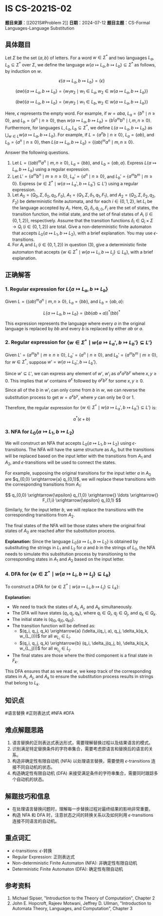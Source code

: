 # IS CS-2021S-02

**题目来源**：[[2021S#Problem 2]]
**日期**：2024-07-12
**题目主题**：CS-Formal Languages-Language Substitution

## 具体题目

Let $\Sigma$ be the set $\{a, b\}$ of letters. For a word $w \in \Sigma^*$ and two languages $L_a, L_b \subseteq \Sigma^*$ over $\Sigma$, we define the language $w\{a \mapsto L_a, b \mapsto L_b\} \subseteq \Sigma^*$ as follows, by induction on $w$.

$$
\epsilon\{a \mapsto L_a, b \mapsto L_b\} = \{\epsilon\}
$$

$$
(aw)\{a \mapsto L_a, b \mapsto L_b\} = \{w_1 w_2 \mid w_1 \in L_a, w_2 \in w\{a \mapsto L_a, b \mapsto L_b\}\}
$$

$$
(bw)\{a \mapsto L_a, b \mapsto L_b\} = \{w_1 w_2 \mid w_1 \in L_b, w_2 \in w\{a \mapsto L_a, b \mapsto L_b\}\}
$$

Here, $\epsilon$ represents the empty word. For example, if $w = aba$, $L_a = \{b^n \mid n \geq 0\}$, and $L_b = \{a^n \mid n \geq 0\}$, then $w\{a \mapsto L_a, b \mapsto L_b\} = \{b^l a^m b^n \mid l, m, n \geq 0\}$. Furthermore, for languages $L, L_a, L_b \subseteq \Sigma^*$, we define $L\{a \mapsto L_a, b \mapsto L_b\}$ as $\bigcup_{w \in L} w\{a \mapsto L_a, b \mapsto L_b\}$. For example, if $L = \{a^n b \mid n \geq 0\}$, $L_a = \{ab\}$, and $L_b = \{a^n \mid n \geq 0\}$, then $L\{a \mapsto L_a, b \mapsto L_b\} = \{(ab)^m a^n \mid m, n \geq 0\}$.

Answer the following questions.

1. Let $L = \{(ab)^m a^n \mid m, n \geq 0\}$, $L_a = \{bb\}$, and $L_b = \{ab, a\}$. Express $L\{a \mapsto L_a, b \mapsto L_b\}$ using a regular expression.
2. Let $L' = \{a^m b^n \mid m \geq n \geq 0\}$, $L_a' = \{a^n \mid n \geq 0\}$, and $L_b' = \{a^m b^m \mid m \geq 0\}$. Express $\{w \in \Sigma^* \mid w\{a \mapsto L_a', b \mapsto L_b'\} \subseteq L'\}$ using a regular expression.
3. Let $A_0 = (Q_0, \Sigma, \delta_0, q_0, F_0)$, $A_1 = (Q_1, \Sigma, \delta_1, q_1, F_1)$, and $A_2 = (Q_2, \Sigma, \delta_2, q_2, F_2)$ be deterministic finite automata, and for each $i \in \{0, 1, 2\}$, let $L_i$ be the language accepted by $A_i$. Here, $Q_i, \delta_i, q_{i,0}, F_i$ are the set of states, the transition function, the initial state, and the set of final states of $A_i$ ($i \in \{0, 1, 2\}$), respectively. Assume that the transition functions $\delta_i \in Q_i \times \Sigma \rightarrow Q_i$ ($i \in \{0, 1, 2\}$) are total. Give a non-deterministic finite automaton that accepts $L_0 \{a \mapsto L_1, b \mapsto L_2\}$, with a brief explanation. You may use $\epsilon$-transitions.
4. For $A_i$ and $L_i$ ($i \in \{0, 1, 2\}$) in question (3), give a deterministic finite automaton that accepts $\{w \in \Sigma^* \mid w\{a \mapsto L_i, b \mapsto L_j\} \subseteq L_k\}$, with a brief explanation.

## 正确解答

### 1. Regular expression for $L\{a \mapsto L_a, b \mapsto L_b\}$

Given $L = \{(ab)^m a^n \mid m, n \geq 0\}$, $L_a = \{bb\}$, and $L_b = \{ab, a\}$:

$$
L\{a \mapsto L_a, b \mapsto L_b\} = (bb(ab+a))^*(bb)^*
$$

This expression represents the language where every $a$ in the original language is replaced by $bb$ and every $b$ is replaced by either $ab$ or $a$.

### 2. Regular expression for $\{w \in \Sigma^* \mid w\{a \mapsto L_a', b \mapsto L_b'\} \subseteq L'\}$

Given $L' = \{a^m b^n \mid m \geq n \geq 0\}$, $L_a' = \{a^n \mid n \geq 0\}$, and $L_b' = \{a^m b^m \mid m \geq 0\}$, for $w \in \Sigma^*$, suppose $w' = w\{a \mapsto L_a', b \mapsto L_b'\}$.

Since $w' \subseteq L'$, we can express any element of $w'$, $w'_i$ as $a^x a^y b^y$ where $x, y \geq 0$. This implies that $w'$ contains $a^x$ followed by $a^y b^y$ for some $x, y \geq 0$.

Since all of the $b$ in $w'_i$ can only come from $b$ in $w$, we can reverse the substitution process to get $w = a^x b^y$, where $y$ can only be $0$ or $1$.

Therefore, the regular expression for $\{w \in \Sigma^* \mid w\{a \mapsto L_a', b \mapsto L_b'\} \subseteq L'\}$ is:

$$
a^*(\epsilon + b)
$$

### 3. NFA for $L_0 \{a \mapsto L_1, b \mapsto L_2\}$

We will construct an NFA that accepts $L_0 \{a \mapsto L_1, b \mapsto L_2\}$ using $\epsilon$-transitions. The NFA will have the same structure as $A_0$, but the transitions will be replaced based on the input letter with the transitions from $A_1$ and $A_2$, and $\epsilon$-transitions will be used to connect the states.

For example, supposing the original transitions for the input letter $a$ in $A_0$ are $q_{0,0} \xrightarrow{a} q_{0,1}$, we will replace these transitions with the corresponding transitions from $A_1$:

$$
q_{0,0} \xrightarrow{\epsilon} q_{1,0} \xrightarrow{} \ldots \xrightarrow{} F_{1,i} \xrightarrow{\epsilon} q_{0,1}
$$

Similarly, for the input letter $b$, we will replace the transitions with the corresponding transitions from $A_2$.

The final states of the NFA will be those states where the original final states of $A_0$ are reached after the substitution process.

**Explanation:** Since the language $L_0 \{a \mapsto L_1, b \mapsto L_2\}$ is obtained by substituting the strings in $L_1$ and $L_2$ for $a$ and $b$ in the strings of $L_0$, the NFA needs to simulate this substitution process by transitioning to the corresponding states in $A_1$ and $A_2$ based on the input letter.

### 4. DFA for $\{w \in \Sigma^* \mid w\{a \mapsto L_i, b \mapsto L_j\} \subseteq L_k\}$

To construct a DFA for $\{w \in \Sigma^* \mid w\{a \mapsto L_i, b \mapsto L_j\} \subseteq L_k\}$:

**Explanation:**
- We need to track the states of $A_i$, $A_j$, and $A_k$ simultaneously.
- The DFA will have states $(q_i, q_j, q_k)$, where $q_i \in Q_i$, $q_j \in Q_j$, and $q_k \in Q_k$.
- The initial state is $(q_{i0}, q_{j0}, q_{k0})$.
- The transition function will be defined as:
  - $(q_i, q_j, q_k) \xrightarrow{a} (\delta_i(q_i, a), q_j, \delta_k(q_k, w_{L_i}))$ for all $w_{L_i} \in L_i$.
  - $(q_i, q_j, q_k) \xrightarrow{b} (q_i, \delta_j(q_j, b), \delta_k(q_k, w_{L_j}))$ for all $w_{L_j} \in L_j$.
- The final states are those where the third component is a final state in $F_k$.

This DFA ensures that as we read $w$, we keep track of the corresponding states in $A_i$, $A_j$, and $A_k$ to ensure the substitution process results in strings that belong to $L_k$.

## 知识点

#语言替换 #正则表达式 #NFA #DFA

## 难点解题思路

1. 语言替换的正则表达式表达形式，需要理解替换过程以及结果语言的模式。
2. 识别满足特定替换条件的字符串集合，需要考虑原语言和替换后的语言的关系。
3. 构造非确定性有限自动机 (NFA) 以处理语言替换，需要使用 $\epsilon$-transitions 连接不同自动机的状态。
4. 构造确定性有限自动机 (DFA) 来接受满足条件的字符串集合，需要同时跟踪多个自动机的状态。

## 解题技巧和信息

- 在处理语言替换问题时，理解每一步替换过程对最终结果的影响非常重要。
- 构造 NFA 和 DFA 时，注意状态之间的转换关系以及如何利用 $\epsilon$-transitions 连接不同语言的自动机。

## 重点词汇

- $\epsilon$-transitions: $\epsilon$-转换
- Regular Expression: 正则表达式
- Non-deterministic Finite Automaton (NFA): 非确定性有限自动机
- Deterministic Finite Automaton (DFA): 确定性有限自动机

## 参考资料

1. Michael Sipser, "Introduction to the Theory of Computation", Chapter 2
2. John E. Hopcroft, Rajeev Motwani, Jeffrey D. Ullman, "Introduction to Automata Theory, Languages, and Computation", Chapter 3
